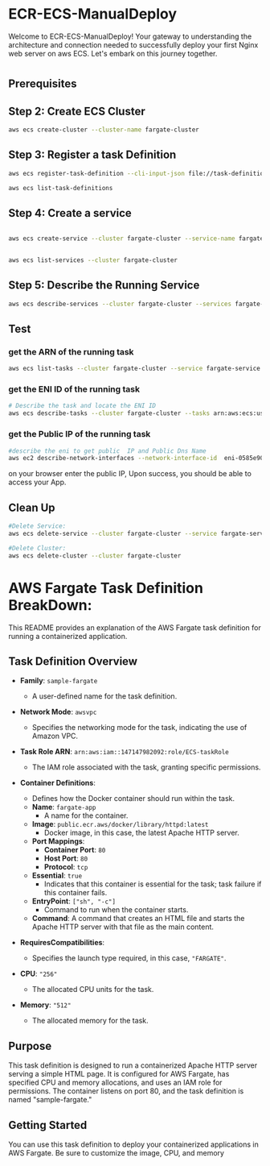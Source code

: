 # ECR-ECS-ManualDeploy
Welcome to ECR-ECS-ManualDeploy! Your gateway to understanding the architecture and connection needed to successfully deploy your first Nginx web server on aws ECS. Let's embark on this journey together.

#

## Prerequisites


## Step 2: Create ECS Cluster
 ```sh
aws ecs create-cluster --cluster-name fargate-cluster

 ```

## Step 3: Register a task Definition

```sh
aws ecs register-task-definition --cli-input-json file://task-definition.json

aws ecs list-task-definitions
```

## Step 4: Create a service

```sh

aws ecs create-service --cluster fargate-cluster --service-name fargate-service --task-definition sample-fargate:1 --desired-count 1 --launch-type "FARGATE" --network-configuration "awsvpcConfiguration={subnets=[subnet-0f9f6a75358fe640c],securityGroups=[sg-0aa7a3e98a77d1061],assignPublicIp=ENABLED}"

```
```sh

aws ecs list-services --cluster fargate-cluster

```

## Step 5: Describe the Running Service

```sh
aws ecs describe-services --cluster fargate-cluster --services fargate-service

```

## Test

### get the ARN of the running task
```sh
aws ecs list-tasks --cluster fargate-cluster --service fargate-service
```

### get the ENI ID of the running task

```sh
# Describe the task and locate the ENI ID
aws ecs describe-tasks --cluster fargate-cluster --tasks arn:aws:ecs:us-east-1:147147982092:task/fargate-cluster/4261c7ffc8d142c18739150da3da6525

```

<!-- ENI ID= eni-0585e9037a0a9692d-->

### get the Public IP of the running task 

```sh
#describe the eni to get public  IP and Public Dns Name
aws ec2 describe-network-interfaces --network-interface-id  eni-0585e9037a0a9692d

```

on your browser enter the public IP, Upon success, you should be able to access your App.


## Clean Up

```sh
#Delete Service:
aws ecs delete-service --cluster fargate-cluster --service fargate-service --force
```

```sh
#Delete Cluster:
aws ecs delete-cluster --cluster fargate-cluster
```

# AWS Fargate Task Definition BreakDown:

<!-- # AWS Fargate Task Definition README -->

This README provides an explanation of the AWS Fargate task definition for running a containerized application.

## Task Definition Overview

- **Family**: `sample-fargate`
  - A user-defined name for the task definition.

- **Network Mode**: `awsvpc`
  - Specifies the networking mode for the task, indicating the use of Amazon VPC.

- **Task Role ARN**: `arn:aws:iam::147147982092:role/ECS-taskRole`
  - The IAM role associated with the task, granting specific permissions.

- **Container Definitions**:
  - Defines how the Docker container should run within the task.
  - **Name**: `fargate-app`
    - A name for the container.
  - **Image**: `public.ecr.aws/docker/library/httpd:latest`
    - Docker image, in this case, the latest Apache HTTP server.
  - **Port Mappings**:
    - **Container Port**: `80`
    - **Host Port**: `80`
    - **Protocol**: `tcp`
  - **Essential**: `true`
    - Indicates that this container is essential for the task; task failure if this container fails.
  - **EntryPoint**: `["sh", "-c"]`
    - Command to run when the container starts.
  - **Command**: A command that creates an HTML file and starts the Apache HTTP server with that file as the main content.

- **RequiresCompatibilities**:
  - Specifies the launch type required, in this case, `"FARGATE"`.

- **CPU**: `"256"`
  - The allocated CPU units for the task.

- **Memory**: `"512"`
  - The allocated memory for the task.

## Purpose
This task definition is designed to run a containerized Apache HTTP server serving a simple HTML page. It is configured for AWS Fargate, has specified CPU and memory allocations, and uses an IAM role for permissions. The container listens on port 80, and the task definition is named "sample-fargate."

## Getting Started
You can use this task definition to deploy your containerized applications in AWS Fargate. Be sure to customize the image, CPU, and memory







<!--these instructions are based on this tutorial: https://docs.aws.amazon.com/AmazonECS/latest/developerguide/ECS_AWSCLI_Fargate.html-->